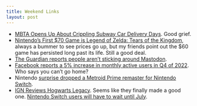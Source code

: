 ```yaml
---
title: Weekend Links
layout: post
---
```

- [MBTA Opens Up About Crippling Subway Car Delivery Days](https://commonwealthmagazine.org/transportation/mbta-opens-up-about-new-subway-car-delivery-delays/?utm_source=newsletter&utm_medium=email&utm_campaign=newsletter_axioslocal_boston&stream=top). Good grief.
- [Nintendo’s First $70 Game is Legend of Zelda: Tears of the Kingdom](https://www.theverge.com/2023/2/8/23591275/nintendo-70-dollar-game-the-legend-of-zelda-tears-of-the-kingdom), always a bummer to see prices go up, but my friends point out the $60 game has persisted long past its life. Still a good deal.
- [The Guardian reports people aren’t sticking around Mastodon](https://www.theguardian.com/news/datablog/2023/jan/08/elon-musk-drove-more-than-a-million-people-to-mastodon-but-many-arent-sticking-around).
- [Facebook reports a 5% increase in monthly active users in Q4 of 2022](https://investor.fb.com/investor-news/press-release-details/2022/Meta-Reports-Fourth-Quarter-and-Full-Year-2021-Results/default.aspx). Who says you can’t go home?
- Nintendo [surprise dropped a Metroid Prime remaster for Nintendo Switch](https://www.polygon.com/reviews/23592880/metroid-prime-remastered-review-nintendo-switch-remake-eshop-dread).
- [IGN Reviews Hogwarts Legacy](https://www.ign.com/articles/hogwarts-legacy-review-harry-potter-ps5-xbox-pc). Seems like they finally made a good one. [Nintendo Switch users will have to wait until July](https://www.amazon.com/Hogwarts-Legacy-Nintendo-Switch/dp/B09VX3M58F). 